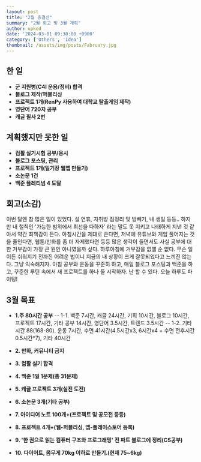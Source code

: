```yaml
---
layout: post
title: "2월 총결산"
summary: "2월 회고 및 3월 계획"
author: upked
date: '2024-03-01 09:30:00 +0900'
category: ['Others', 'Idea']
thumbnail: /assets/img/posts/Fabruary.jpg
---
```


## 한 일

- **군 지원병(C4I 운용/정비) 합격**
- **블로그 제작/퍼블리싱**
- **프로젝트 1개(RenPy 사용하여 대학교 탈출게임 제작)**
- **영단어 720자 공부**
- **캐글 필사 2번**

## 계획했지만 못한 일

- **컴활 실기시험 공부/응시**
- **블로그 포스팅, 관리**
- **프로젝트 1개(일기장 웹앱 만들기)**
- **소논문 1건**
- **백준 플레티넘 4 도달**

## 회고(소감)

이번 달엔 참 많은 일이 있었다. 설 연휴, 자취방 짐정리 및 방빼기, 내 생일 등등..
하지만 내 철칙인 '가능한 범위에서 최선을 다하자' 라는 말도 못 지키고 나태하게 지낸 것 같아서 약간 죄책감이 든다.
아침시간을 제대로 쓴다면, 저녁에 유튜브와 게임 풀어지는 것을 줄인다면, 웹툰/만화를 좀 더 자제했다면 등등 많은 생각이 들면서도
사실 공부에 대한 거부감이 가장 큰 원인 아니였을까 싶다.
하루아침에 거부감을 없앨 순 없다. 무슨 일이든 쉬워지기 전까진 어려운 법이니 지금의 내 상황이 크게 잘못되었다고 느끼진 않는다.
그냥 익숙해지자. 아침 공부와 운동을 꾸준히 하고, 매일 블로그 포스팅과 백준을 하고, 꾸준한 루틴 속에서 새 프로젝트를 하나 둘 시작하자.
난 할 수 있다. 오늘 하루도 파이팅!

## 3월 목표

- **1.주 80시간 공부**
-- 1-1. 백준 7시간, 캐글 24시간, 기획 10시간, 블로그 10시간, 프로젝트 17시간, 기타 공부 14시간, 영단어 3.5시간, 트렌드 3.5시간
-- 1-2. 기타시간 88(168-80). 운동 7시간, 수면 41시간(4.5시간x3, 6시간x4 + 수면 전후시간 0.5시간*7), 기타 40시간

- **2. 만화, 커뮤니티 금지**
- **3. 컴활 실기 합격**
- **4. 백준 1일 1문제(총 31문제)**
- **5. 캐글 프로젝트 3개(실전 도전)**
- **6. 소논문 3개(기타 공부)**
- **7. 아이디어 노트 100개+(프로젝트 및 공모전 등등)**
- **8. 프로젝트 4개+(웹-퍼블리싱, 앱-플레이스토어 등록)**
- **9. '한 권으로 읽는 컴퓨터 구조와 프로그래밍' 전 파트 블로그에 정리(CS공부)**
- **10. 다이어트, 몸무게 70kg 이하로 만들기.(현재 75~6kg)**